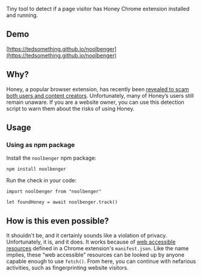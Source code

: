 Tiny tool to detect if a page visitor has Honey Chrome extension installed and running.

## Demo

[https://tedsomething.github.io/noolbenger](https://tedsomething.github.io/noolbenger)

## Why?

Honey, a popular browser extension, has recently been [revealed to scam both users and content creators](https://www.youtube.com/watch?v=vc4yL3YTwWk). Unfortunately, many of Honey’s users still remain unaware. If you are a website owner, you can use this detection script to warn them about the risks of using Honey.

## Usage

### Using as npm package

Install the `noolbenger` npm package:

```
npm install noolbenger
```

Run the check in your code:

```
import noolbenger from "noolbenger"

let foundHoney = await noolbenger.track()
```

## How is this even possible?

It shouldn't be, and it certainly sounds like a violation of privacy. Unfortunately, it is, and it does. It works because of [web accessible resources](https://developer.mozilla.org/en-US/docs/Mozilla/Add-ons/WebExtensions/manifest.json/web_accessible_resources) defined in a Chrome extension's `manifest.json`. Like the name implies, these “web accessible” resources can be looked up by anyone capable enough to use `fetch()`. From here, you can continue with nefarious activities, such as fingerprinting website visitors.
